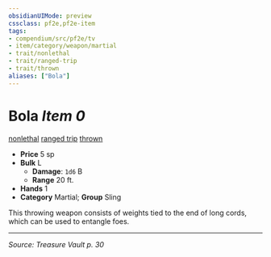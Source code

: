```yaml
---
obsidianUIMode: preview
cssclass: pf2e,pf2e-item
tags:
- compendium/src/pf2e/tv
- item/category/weapon/martial
- trait/nonlethal
- trait/ranged-trip
- trait/thrown
aliases: ["Bola"]
---
```

# Bola *Item 0*  
[nonlethal](nonlethal.md "Nonlethal Weapon Trait")  [ranged trip](ranged-trip-b1.md "Ranged Trip Weapon Trait")  [thrown](thrown.md "Thrown Weapon Trait")  

- **Price** 5 sp
- **Bulk** L
  - **Damage**: `1d6` B
  - **Range** 20 ft.
- **Hands** 1
- **Category** Martial; **Group** Sling 

This throwing weapon consists of weights tied to the end of long cords, which can be used to entangle foes.


---
*Source: Treasure Vault p. 30*